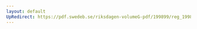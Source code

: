 ```yaml
---
layout: default
UpRedirect: https://pdf.swedeb.se/riksdagen-volumeG-pdf/199899/reg_199899/reg_199899_0178.pdf
---
```

